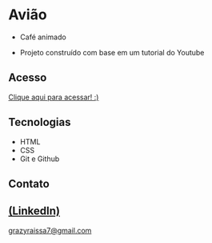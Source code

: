 # Avião
 
 - Café animado

 - Projeto construído com base em um tutorial do Youtube

## Acesso
 [Clique aqui para acessar! :)](https://vercel.com/graziellys-projects/cafeanimado/GmMLbMn4dBXUHQYd9QT1dLWLNLYQ)

## Tecnologias

- HTML
- CSS
- Git e Github

## Contato
[(LinkedIn)](https://www.linkedin.com/in/grazielly-raissa-pereira-b511342b6?utm_source=share&utm_campaign=share_via&utm_content=profile&utm_medium=android_app)
-----
grazyraissa7@gmail.com
